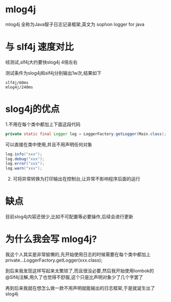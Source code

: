 # mlog4j
mlog4j 全称为Java智子日志记录框架,英文为 sophon logger for java

# 与 slf4j 速度对比
经测试,slf4j大约要快slog4j 4倍左右

测试条件为slog4j和slf4j分别输出1w次,结果如下

    slf4j/60ms    
    mlog4j/240ms

# slog4j的优点
1.不用在每个类中都加上下面这段代码

```java
private static final Logger log = LoggerFactory.getLogger(Main.class);
```

可以直接在类中使用,并且不用声明任何对象
```java
log.info("xxx");
log.debug("xxx");
log.error("xxx");
log.warn("xxx");
```

2. 可将异常转换为打印输出在控制台,让异常不影响程序后面的运行

# 缺点
目前slog4j内容还很少,比如不可配置等必要操作,后续会进行更新

# 为什么我会写 mlog4j?
我这个人其实是非常偷懒的,先开始使用日志的时候需要在每个类中都加上private...LoggerFactory.getLogger(xxx.class);

到后来我发现这样写起来太繁琐了,而且很没必要,然后我开始使用lombok的@Slf4j注解,用久了也觉得不舒服,这个只是比声明对象少了几个字罢了

再到后来我就在想怎么做一款不用声明就能输出的日志框架,于是就诞生出了slog4j